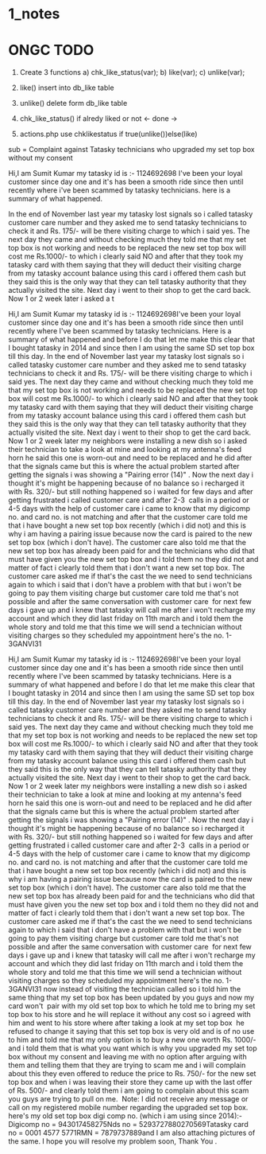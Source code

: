 # 1_notes

# ONGC TODO

1. Create 3 functions a) chk_like_status(var); b) like(var); c) unlike(var);
2. like() insert into db_like table
3. unlike() delete form db_like table
4. chk_like_status() if alredy liked or not
<- done ->

1. actions.php use chklikestatus if true(unlike())else(like)



sub = Complaint against Tatasky technicians who upgraded my set top box without my consent

Hi,I am Sumit Kumar my tatasky id is :- 1124692698
 I've been your loyal customer since day one and it's has been a smooth ride since then until recently where i've been scammed by tatasky technicians. here is a summary of what happened.

In the end of November last year my tatasky lost signals so i called tatasky customer care number and they asked me to send tatasky technicians to check it and Rs. 175/- will be there visiting charge to which i said yes. The next day they came and without checking much they told me that my set top box is not working and needs to be replaced the new set top box will cost me Rs.1000/- to which i clearly said NO and after that they took my tatasky card with them saying that they will deduct their visiting charge from my tatasky account balance using this card i offered them cash but they said this is the only way that they can tell tatasky authority that they actually visited the site. Next day i went to their shop to get the card back. Now 1 or 2 week later i asked a t



Hi,I am Sumit Kumar my tatasky id is :- 1124692698I've been your loyal customer since day one and it's has been a smooth ride since then until recently where I've been scammed by tatasky technicians. Here is a summary of what happened and before I do that let me make this clear that I bought tatasky in 2014 and since then I am using the same SD set top box till this day.
In the end of November last year my tatasky lost signals so i called tatasky customer care number and they asked me to send tatasky technicians to check it and Rs. 175/- will be there visiting charge to which i said yes. The next day they came and without checking much they told me that my set top box is not working and needs to be replaced the new set top box will cost me Rs.1000/- to which i clearly said NO and after that they took my tatasky card with them saying that they will deduct their visiting charge from my tatasky account balance using this card i offered them cash but they said this is the only way that they can tell tatasky authority that they actually visited the site. Next day i went to their shop to get the card back. Now 1 or 2 week later my neighbors were installing a new dish so i asked their technician to take a look at mine and looking at my antenna's feed horn he said this one is worn-out and need to be replaced and he did after that the signals came but this is where the actual problem started after getting the signals i was showing a "Pairing error (14)" .
Now the next day i thought it's might be happening because of no balance so i recharged it with Rs. 320/- but still nothing happened so i waited for few days and after getting frustrated i called customer care and after 2-3  calls in a period or 4-5 days with the help of customer care i came to know that my digicomp no. and card no. is not matching and after that the customer care told me that i have bought a new set top box recently (which i did not) and this is why i am having a pairing issue because now the card is paired to the new set top box (which i don't have). The customer care also told me that the new set top box has already been paid for and the technicians who did that must have given you the new set top box and i told them no they did not and matter of fact i clearly told them that i don't want a new set top box. The customer care asked me if that's the cast the we need to send technicians again to which i said that i don't have a problem with that but i won't be going to pay them visiting charge but customer care told me that's not possible and after the same conversation with customer care  for next few days i gave up and i knew that tatasky will call me after i won't recharge my account and which they did last friday on 11th march and i told them the whole story and told me that this time we will send a technician without visiting charges so they scheduled my appointment here's the no. 1-3GANVI31




Hi,I am Sumit Kumar my tatasky id is :- 1124692698I've been your loyal customer since day one and it's has been a smooth ride since then until recently where I've been scammed by tatasky technicians. Here is a summary of what happened and before I do that let me make this clear that I bought tatasky in 2014 and since then I am using the same SD set top box till this day.
In the end of November last year my tatasky lost signals so i called tatasky customer care number and they asked me to send tatasky technicians to check it and Rs. 175/- will be there visiting charge to which i said yes. The next day they came and without checking much they told me that my set top box is not working and needs to be replaced the new set top box will cost me Rs.1000/- to which i clearly said NO and after that they took my tatasky card with them saying that they will deduct their visiting charge from my tatasky account balance using this card i offered them cash but they said this is the only way that they can tell tatasky authority that they actually visited the site. Next day i went to their shop to get the card back. Now 1 or 2 week later my neighbors were installing a new dish so i asked their technician to take a look at mine and looking at my antenna's feed horn he said this one is worn-out and need to be replaced and he did after that the signals came but this is where the actual problem started after getting the signals i was showing a "Pairing error (14)" .
Now the next day i thought it's might be happening because of no balance so i recharged it with Rs. 320/- but still nothing happened so i waited for few days and after getting frustrated i called customer care and after 2-3  calls in a period or 4-5 days with the help of customer care i came to know that my digicomp no. and card no. is not matching and after that the customer care told me that i have bought a new set top box recently (which i did not) and this is why i am having a pairing issue because now the card is paired to the new set top box (which i don't have). The customer care also told me that the new set top box has already been paid for and the technicians who did that must have given you the new set top box and i told them no they did not and matter of fact i clearly told them that i don't want a new set top box. The customer care asked me if that's the cast the we need to send technicians again to which i said that i don't have a problem with that but i won't be going to pay them visiting charge but customer care told me that's not possible and after the same conversation with customer care  for next few days i gave up and i knew that tatasky will call me after i won't recharge my account and which they did last friday on 11th march and i told them the whole story and told me that this time we will send a technician without visiting charges so they scheduled my appointment here's the no. 1-3GANVI31 now instead of visiting the technician called so i told him the same thing that my set top box has been updated by you guys and now my card won't  pair with my old set top box to which he told me to bring my set top box to his store and he will replace it without any cost so i agreed with him and went to his store where after taking a look at my set top box  he refused to change it saying that this set top box is very old and is of no use to him and told me that my only option is to buy a new one worth Rs. 1000/- and i told them that is what you want which is why you upgraded my set top box without my consent and leaving me with no option after arguing with them and telling them that they are trying to scam me and i will complain about this they even offered to reduce the price to Rs. 750/- for the new set top box and when i was leaving their store they came up with the last offer of Rs. 500/- and clearly told them i am going to complain about this scam you guys are trying to pull on me. 
Note: I did not receive any message or call on my registered mobile number regarding the upgraded set top box.
here's my old set top box digi comp no. (which i am using since 2014):-Digicomp no = 943017458275Nds no = 5293727880270569Tatasky card no = 0001 4577 5771RMN = 7879737889and I am also attaching pictures of the same.
I hope you will resolve my problem soon, Thank You .